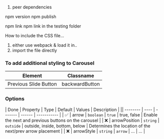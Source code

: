 1. peer dependencies


npm version
npm publish


npm link
npm link <pkg-name> in the testing folder


How to include the CSS file...
1. either use webpack & load it in..
2. import the file directly

### To add additional styling to Carousel

| Element | Classname |
| ------- | --------- |
| Previous Slide Button | backwardButton |

### Options

| Done | Property | Type | Default | Values | Description |
|| -------- | ---- | ------- | ------ | ----------- |
| ✅ | arrow | `boolean` | `true` | true, false | Enable the next and previous buttons on the carousel |
| ❌ | arrowPosition | `string` | `outside` | outside, inside, bottom, below | Determines the location of the next/prev arrow placement |
| ❌ | arrowStyle | `string` | `arrow` | ... | ... |